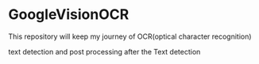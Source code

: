 # GoogleVisionOCR
This repository will keep my journey of OCR(optical character recognition)

text detection and post processing after the Text detection 



